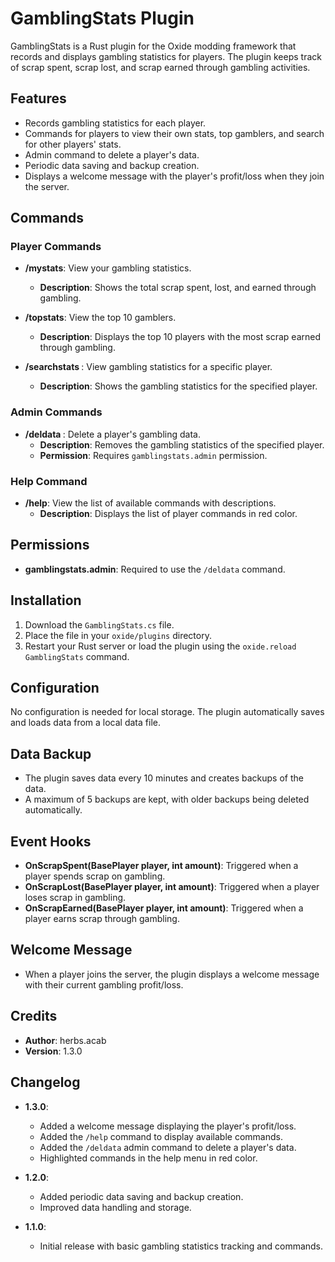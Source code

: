 # GamblingStats Plugin

GamblingStats is a Rust plugin for the Oxide modding framework that records and displays gambling statistics for players. The plugin keeps track of scrap spent, scrap lost, and scrap earned through gambling activities.

## Features

- Records gambling statistics for each player.
- Commands for players to view their own stats, top gamblers, and search for other players' stats.
- Admin command to delete a player's data.
- Periodic data saving and backup creation.
- Displays a welcome message with the player's profit/loss when they join the server.

## Commands

### Player Commands

- **/mystats**: View your gambling statistics.
  - **Description**: Shows the total scrap spent, lost, and earned through gambling.

- **/topstats**: View the top 10 gamblers.
  - **Description**: Displays the top 10 players with the most scrap earned through gambling.

- **/searchstats <PlayerName or Steam64ID>**: View gambling statistics for a specific player.
  - **Description**: Shows the gambling statistics for the specified player.

### Admin Commands

- **/deldata <Steam64ID>**: Delete a player's gambling data.
  - **Description**: Removes the gambling statistics of the specified player.
  - **Permission**: Requires `gamblingstats.admin` permission.

### Help Command

- **/help**: View the list of available commands with descriptions.
  - **Description**: Displays the list of player commands in red color.

## Permissions

- **gamblingstats.admin**: Required to use the `/deldata` command.

## Installation

1. Download the `GamblingStats.cs` file.
2. Place the file in your `oxide/plugins` directory.
3. Restart your Rust server or load the plugin using the `oxide.reload GamblingStats` command.

## Configuration

No configuration is needed for local storage. The plugin automatically saves and loads data from a local data file.

## Data Backup

- The plugin saves data every 10 minutes and creates backups of the data.
- A maximum of 5 backups are kept, with older backups being deleted automatically.

## Event Hooks

- **OnScrapSpent(BasePlayer player, int amount)**: Triggered when a player spends scrap on gambling.
- **OnScrapLost(BasePlayer player, int amount)**: Triggered when a player loses scrap in gambling.
- **OnScrapEarned(BasePlayer player, int amount)**: Triggered when a player earns scrap through gambling.

## Welcome Message

- When a player joins the server, the plugin displays a welcome message with their current gambling profit/loss.

## Credits

- **Author**: herbs.acab
- **Version**: 1.3.0

## Changelog

- **1.3.0**:
  - Added a welcome message displaying the player's profit/loss.
  - Added the `/help` command to display available commands.
  - Added the `/deldata` admin command to delete a player's data.
  - Highlighted commands in the help menu in red color.

- **1.2.0**:
  - Added periodic data saving and backup creation.
  - Improved data handling and storage.

- **1.1.0**:
  - Initial release with basic gambling statistics tracking and commands.
